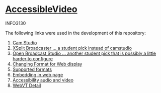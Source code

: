 # <a href="https://github.com/rhildred/AccessibleVideo" target="_blank">AccessibleVideo</a>
INFO3130 

The following links were used in the development of this repository:

1. [Cam Studio](https://sourceforge.net/projects/camstudio/?source=directory)
1. [XSplit Broadcaster ... a student pick instead of camstudio](https://www.xsplit.com/#broadcaster)
1. [Open Broadcast Studio ... another student pick that is possibly a little harder to configure](https://obsproject.com/)
1. [Changing Format for Web display](https://superuser.com/questions/750811/convert-avi-into-h-264-that-works-inside-an-html5-video-tag)
1. [Supported formats](https://developer.mozilla.org/en-US/docs/Web/HTML/Supported_media_formats)
1. [Embedding in web page](https://www.htmlgoodies.com/html5/client/how-to-embed-video-using-html5.html)
1. [Accessibility audio and video](https://developer.mozilla.org/en-US/docs/Learn/Accessibility/Multimedia)
1. [WebVT Detail](https://developer.mozilla.org/en-US/docs/Web/API/WebVTT_API)
